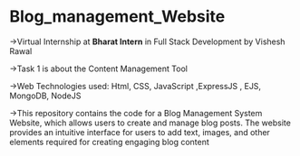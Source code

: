 ﻿# Blog_management_Website

 
->Virtual Internship at **Bharat Intern** in Full Stack Development by Vishesh Rawal

->Task 1 is about the Content Management Tool

->Web Technologies used: Html, CSS, JavaScript ,ExpressJS , EJS, MongoDB, NodeJS

->This repository contains the code for a Blog Management System Website, which allows users to create and manage blog posts. The website provides an intuitive interface for users to add text, images, and other elements required for creating engaging blog content


